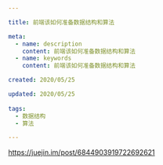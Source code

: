 ```yaml
---

title: 前端该如何准备数据结构和算法

meta:
  - name: description
    content: 前端该如何准备数据结构和算法
  - name: keywords
    content: 前端该如何准备数据结构和算法

created: 2020/05/25

updated: 2020/05/25
 
tags:
  - 数据结构
  - 算法

---
```

https://juejin.im/post/6844903919722692621 